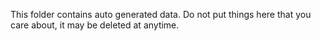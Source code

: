 This folder contains auto generated data. Do not put things here that you care about, it may be deleted at anytime.
